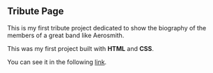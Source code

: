 ## Tribute Page


This is my first tribute project dedicated to show the biography of the members of a great band like Aerosmith.

This was my first project built with **HTML** and **CSS**.

You can see it in the following [link](https://luismgil.github.io/TributePage/).
